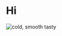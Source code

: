 # Hi
![cold, smooth   tasty](https://user-images.githubusercontent.com/67300899/144000956-51ce5ae1-9ab4-4d75-9e1b-66f56a39cf9d.png)
